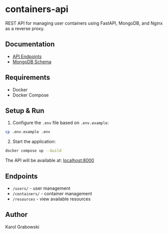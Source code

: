 # containers-api

REST API for managing user containers using FastAPI, MongoDB, and Nginx as a reverse proxy.

## Documentation

- [API Endpoints](ENDPOINTS.md)
- [MongoDB Schema](MONGODB_SCHEMA.md)

## Requirements

- Docker
- Docker Compose

## Setup & Run

1. Configure the `.env` file based on `.env.example`:

```bash
cp .env.example .env

```

2. Start the application:

```bash
docker compose up --build
```

The API will be available at: [localhost:8000](http://localhost:8000)



## Endpoints

- `/users/` - user management
- `/containers/` - container management
- `/resources` - view available resources

## Author

Karol Grabowski
